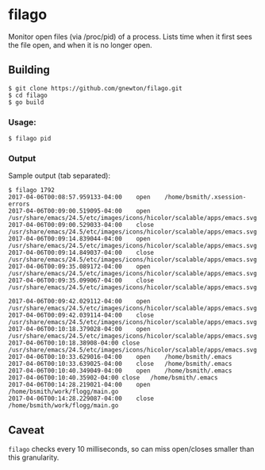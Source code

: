 # filago
Monitor open files (via /proc/pid) of a process.
Lists time when it first sees the file open, and when it is no longer open.


## Building
```
$ git clone https://github.com/gnewton/filago.git
$ cd filago
$ go build
```

### Usage:
```
$ filago pid
```

### Output

Sample output (tab separated):

```
$ filago 1792
2017-04-06T00:08:57.959133-04:00	open	/home/bsmith/.xsession-errors
2017-04-06T00:09:00.519095-04:00	open	/usr/share/emacs/24.5/etc/images/icons/hicolor/scalable/apps/emacs.svg
2017-04-06T00:09:00.529033-04:00	close	/usr/share/emacs/24.5/etc/images/icons/hicolor/scalable/apps/emacs.svg
2017-04-06T00:09:14.839044-04:00	open	/usr/share/emacs/24.5/etc/images/icons/hicolor/scalable/apps/emacs.svg
2017-04-06T00:09:14.849037-04:00	close	/usr/share/emacs/24.5/etc/images/icons/hicolor/scalable/apps/emacs.svg
2017-04-06T00:09:35.089172-04:00	open	/usr/share/emacs/24.5/etc/images/icons/hicolor/scalable/apps/emacs.svg
2017-04-06T00:09:35.099067-04:00	close	/usr/share/emacs/24.5/etc/images/icons/hicolor/scalable/apps/emacs.svg

2017-04-06T00:09:42.029112-04:00	open	/usr/share/emacs/24.5/etc/images/icons/hicolor/scalable/apps/emacs.svg
2017-04-06T00:09:42.039114-04:00	close	/usr/share/emacs/24.5/etc/images/icons/hicolor/scalable/apps/emacs.svg
2017-04-06T00:10:18.379028-04:00	open	/usr/share/emacs/24.5/etc/images/icons/hicolor/scalable/apps/emacs.svg
2017-04-06T00:10:18.38908-04:00	close	/usr/share/emacs/24.5/etc/images/icons/hicolor/scalable/apps/emacs.svg
2017-04-06T00:10:33.629016-04:00	open	/home/bsmith/.emacs
2017-04-06T00:10:33.639025-04:00	close	/home/bsmith/.emacs
2017-04-06T00:10:40.349049-04:00	open	/home/bsmith/.emacs
2017-04-06T00:10:40.35902-04:00	close	/home/bsmith/.emacs
2017-04-06T00:14:28.219021-04:00	open	/home/bsmith/work/flogg/main.go
2017-04-06T00:14:28.229087-04:00	close	/home/bsmith/work/flogg/main.go

```

## Caveat
`filago` checks every 10 milliseconds, so can miss open/closes smaller than this granularity.